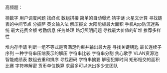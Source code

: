 高频题：

猜数字
用户调度问题
找终点
数组拼接
简单的自动曝光
猜字谜
火星文计算
寻找链表的中间节点
分披萨
英文输入法
解压报文
太阳能板最大面积
手机App防沉迷系统
最大花费金额
考勤信息
任务处理
路灯照明问题
寻找最大价值的矿堆
推荐多样性

堆内存申请
判断一组不等式是否满足约束并输出最大差
寻找关键钥匙
最长连续子序列
一种字符串压缩表示的解压
字符串比较
字符串分割
贪心歌手
VLAN资源池
智能成绩表
数组去重和排序
寻找密码
字符串摘要
解密犯罪时间
矩形相交的面积
比赛
字符串解密
货币单位换算
求最多可以派出多少支团队